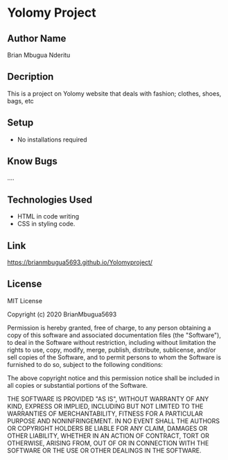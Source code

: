 # Yolomy Project
## Author Name
Brian Mbugua Nderitu
## Decription
This is a project on Yolomy website that deals with fashion; clothes, shoes, bags, etc
## Setup
* No installations required
## Know Bugs
....
## Technologies Used
* HTML in code writing
* CSS in styling code.
## Link
 https://brianmbugua5693.github.io/Yolomyproject/
## License
MIT License

Copyright (c) 2020 BrianMbugua5693

Permission is hereby granted, free of charge, to any person obtaining a copy of this software and associated documentation files (the "Software"), to deal in the Software without restriction, including without limitation the rights to use, copy, modify, merge, publish, distribute, sublicense, and/or sell copies of the Software, and to permit persons to whom the Software is furnished to do so, subject to the following conditions:

The above copyright notice and this permission notice shall be included in all copies or substantial portions of the Software.

THE SOFTWARE IS PROVIDED "AS IS", WITHOUT WARRANTY OF ANY KIND, EXPRESS OR IMPLIED, INCLUDING BUT NOT LIMITED TO THE WARRANTIES OF MERCHANTABILITY, FITNESS FOR A PARTICULAR PURPOSE AND NONINFRINGEMENT. IN NO EVENT SHALL THE AUTHORS OR COPYRIGHT HOLDERS BE LIABLE FOR ANY CLAIM, DAMAGES OR OTHER LIABILITY, WHETHER IN AN ACTION OF CONTRACT, TORT OR OTHERWISE, ARISING FROM, OUT OF OR IN CONNECTION WITH THE SOFTWARE OR THE USE OR OTHER DEALINGS IN THE SOFTWARE.


